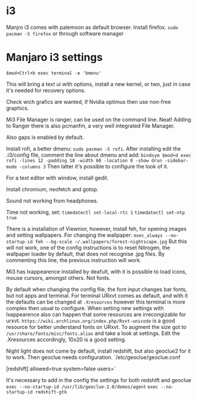 # i3

Manjro i3 comes with palemoon as default browser. 
Install firefox. `sudo pacman -S firefox` or through software manager

# Manjaro i3 settings
`$mod+Ctrl+b exec terminal -e 'bmenu'`

This will bring a text ui with options, install a new kernel, or two, just in case it's needed for recovery options.

Check wich grafics are wanted, if Nvidia optimus then use non-free graphics.

Mi3 File Manager is ranger, can be used on the command line. Neat!
Adding to Ranger there is also pcmanfm, a very well integrated File Manager.

Also gaps is enabled by default.

Install rofi, a better dmenu: `sudo pacman -S rofi`.
After installing edit the .i3/config file, comment the line about dmenu and add:
`bindsym $mod+d exec rofi -lines 12 -padding 18 -width 60 -location 0 -show drun -sidebar-mode -columns 3`
Then latter it's possible to configure the look of it.

For a text editor with window, install gedit.

Install chromium, neofetch and gotop.

Sound not working from headphones.

Time not working, set:
`timedatectl set-local-rtc 1`
`timedatectl set-ntp true`

There is a installation of Viewnior, however, install feh, for opening images and setting wallpapers. 
For changing the wallpaper:
`exec_always --no-startup-id feh --bg-scale ~/.wallpapers/forest-nightscape.jpg`
But this will not work, one of the config instructions is to reset Nitrogen, the wallpaper loader by default, that does not recognise .jpg files. By commenting this line, the previous instruction will work.

Mi3 has lxappearence installed by deafult, with it is possible to load icons, mouse cursors, amongst others. Not fonts.

By default when changing the config file, the font input changes bar fonts, but not apps and terminal. For terminal URxvt comes as default, and with it the defaults can be changed at `.Xresources` however this terminal is more complex then usual to configure.
When setting new settings with lxappearence also can happen that some resources are irrecongizable for urxvt.
`https://wiki.archlinux.org/index.php/Rxvt-unicode` is a good resource for better understand fonts on URxvt.
To augment the size got to `/usr/share/fonts/misc/fonts.alias` and take a look at settings.
Edit the .Xresources accordingly, 10x20 is a good setting.


Night light does not come by default, install redshift, but also geoclue2 for it to work. Then geoclue needs configuration.
`/etc/geoclue/geoclue.conf

[redshift]
allowed=true
system=false
users=`

It's necessary to add in the config the settings for both redshift and geoclue
`exec --no-startup-id /usr/lib/geoclue-2.0/demos/agent`
`exec --no-startup-id redshift-gtk`
